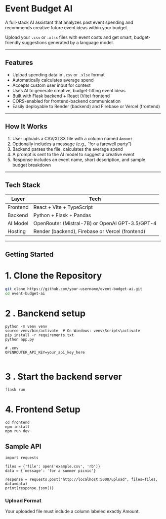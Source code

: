 #  Event Budget AI

A full-stack AI assistant that analyzes past event spending and recommends creative future event ideas within your budget.

Upload your `.csv` or `.xlsx` files with event costs and get smart, budget-friendly suggestions generated by a language model.

---

##  Features

- Upload spending data in `.csv` or `.xlsx` format  
-  Automatically calculates average spend  
- Accepts custom user input for context
- Uses AI to generate creative, budget-fitting event ideas  
- Built with Flask backend + React (Vite) frontend  
- CORS-enabled for frontend-backend communication  
- Easily deployable to Render (backend) and Firebase or Vercel (frontend)

---

##  How It Works

1. User uploads a CSV/XLSX file with a column named `Amount`
2. Optionally includes a message (e.g., “for a farewell party”)
3. Backend parses the file, calculates the average spend
4. A prompt is sent to the AI model to suggest a creative event
5. Response includes an event name, short description, and sample budget breakdown

---

## Tech Stack

| Layer     | Tech             |
|-----------|------------------|
| Frontend  | React + Vite + TypeScript |
| Backend   | Python + Flask + Pandas   |
| AI Model  | OpenRouter (Mistral-7B) or OpenAI GPT-3.5/GPT-4 |
| Hosting   | Render (backend), Firebase or Vercel (frontend) |

---

##  Getting Started

# 1. Clone the Repository
```bash
git clone https://github.com/your-username/event-budget-ai.git
cd event-budget-ai
```
# 2 . Banckend setup 
```
python -m venv venv
source venv/bin/activate  # On Windows: venv\Scripts\activate
pip install -r requirements.txt
python app.py
```
```
# .env
OPENROUTER_API_KEY=your_api_key_here


```
# 3 . Start the backend server
```
flask run

```
# 4. Frontend Setup
```
cd frontend
npm install
npm run dev

```
## Sample API
```
import requests

files = {'file': open('example.csv', 'rb')}
data = {'message': 'for a summer picnic'}

response = requests.post("http://localhost:5000/upload", files=files, data=data)
print(response.json())

```
### Upload Format
Your uploaded file must include a column labeled exactly Amount.
